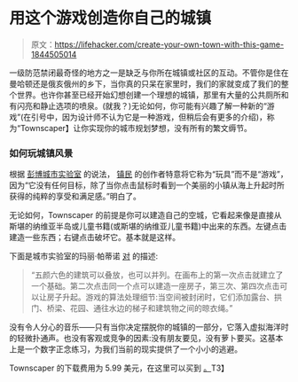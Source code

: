 # 用这个游戏创造你自己的城镇

> 原文：<https://lifehacker.com/create-your-own-town-with-this-game-1844505014>

一级防范禁闭最奇怪的地方之一是缺乏与你所在城镇或社区的互动。不管你是住在曼哈顿还是俄亥俄州的乡下，当你真的只呆在家里时，我们的家就变成了我们的整个世界。也许你甚至已经开始幻想创建一个理想的城镇，那里有大量的公共厕所和有闪亮和静止选项的喷泉。(就我？)无论如何，你可能有兴趣了解一种新的“游戏”(在引号中，因为设计师不认为它是一种游戏，但稍后会有更多的介绍)，称为“Townscaper】让你实现你的城市规划梦想，没有所有的繁文缛节。



### 如何玩城镇风景

根据 [彭博城市实验室](https://www.bloomberg.com/news/articles/2020-07-24/the-video-game-where-you-build-an-empty-town) 的说法， [镇民](https://steamcommunity.com/app/1291340) 的创作者特意将它称为“玩具”而不是“游戏”，因为“它没有任何目标，除了当你点击鼠标时看到一个美丽的小镇从海上升起时所获得的纯粹的享受和满足感。”明白了。

无论如何，Townscaper 的前提是你可以建造自己的空城，它看起来像是直接从斯堪的纳维亚半岛或儿童书籍(或斯堪的纳维亚儿童书籍)中出来的东西。左键点击建造一些东西；右键点击破坏它。基本就是这样。

下面是城市实验室的玛丽·帕蒂诺 [对](https://www.bloomberg.com/news/articles/2020-07-24/the-video-game-where-you-build-an-empty-town) 的描述:

> “五颜六色的建筑可以叠放，也可以并列。在画布上的第一次点击就建立了一个基础。第二次点击同一个点可以建造一座房子，第三次、第四次点击可以让房子升起。游戏的算法处理细节:当空间被封闭时，它们添加露台、拱门、桥梁、花园、通往水边的梯子和建筑物之间的晾衣绳。”

没有令人分心的音乐——只有当你决定摆脱你的城镇的一部分，它落入虚拟海洋时的轻微扑通声。也没有客观或竞争的因素:没有朋友要见，没有萝卜要买。这基本上是一个数字正念练习，为我们当前的现实提供了一个小小的逃避。

Townscaper 的下载费用为 5.99 美元，在这里可以买到 [。](https://steamcommunity.com/app/1291340)T3】